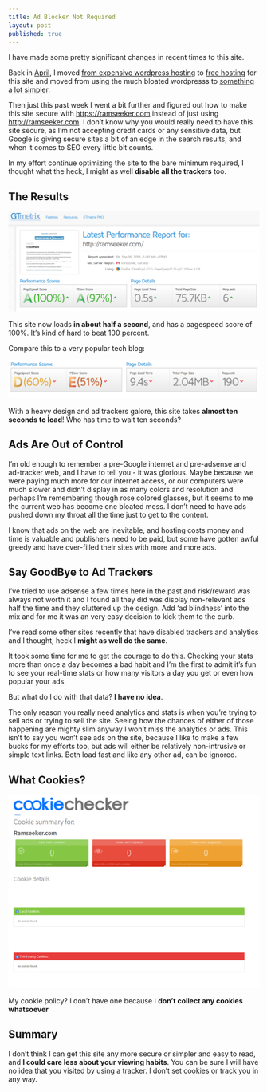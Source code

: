 ```yaml
---
title: Ad Blocker Not Required
layout: post
published: true
---
```



I have made some pretty significant changes in recent times to this site.

Back in [April](https://ramseeker.com/2016/04/19/switched-to-jekyll-from-wordpress/), I moved [from expensive wordpress hosting](http://www.pagely.com) to [free hosting](pages.github.com) for this site and moved from using the much bloated wordpresss to [something a lot simpler](http://jekyllrb.com).

Then just this past week I went a bit further and figured out how to make this site secure with https://ramseeker.com instead of just using http://ramseeker.com. I don’t know why you would really need to have this site secure, as I’m not accepting credit cards or any sensitive data, but Google is giving secure sites a bit of an edge in the search results, and when it comes to SEO every little bit counts.

In my effort continue optimizing the site to the bare minimum required, I thought what the heck, I might as well **disable all the trackers** too.

## The Results

![now this is fast](/images/Screenshot%20from%202016-09-16%2009-01-54.png)

This site now loads **in about half a second**, and has a pagespeed score of 100%. It’s kind of hard to beat 100 percent.

Compare this to a very popular tech blog:

![much slower website](/images/Screenshot%20from%202016-09-16%2010-50-56.png)

With a heavy design and ad trackers galore, this site takes **almost ten seconds to load**! Who has time to wait ten seconds?

## Ads Are Out of Control

I’m old enough to remember a pre-Google internet and pre-adsense and ad-tracker web, and I have to tell you - it was glorious. Maybe because we were paying much more for our internet access, or our computers were much slower and didn’t display in as many colors and resolution and perhaps I’m remembering though rose colored glasses, but it seems to me the current web has become one bloated mess. I don’t need to have ads pushed down my throat all the time just to get to the content.

I know that ads on the web are inevitable, and hosting costs money and time is valuable and publishers need to be paid, but some have gotten awful greedy and have over-filled their sites with more and more ads.

## Say GoodBye to Ad Trackers

I’ve tried to use adsense a few times here in the past and risk/reward was always not worth it and I found all they did was display non-relevant ads half the time and they cluttered up the design. Add ‘ad blindness’ into the mix and for me it was an very easy decision to kick them to the curb.

I’ve read some other sites recently that have disabled trackers and analytics and I thought, heck I **might as well do the same**.

It took some time for me to get the courage to do this. Checking your stats more than once a day becomes a bad habit and I’m the first to admit it’s fun to see your real-time stats or how many visitors a day you get or even how popular your ads.

But what do I do with that data? **I have no idea**.

The only reason you really need analytics and stats is when you’re trying to sell ads or trying to sell the site. Seeing how the chances of either of those happening are mighty slim anyway I won’t miss the analytics or ads. This isn’t to say you won’t see ads on the site, because I like to make a few bucks for my efforts too, but ads will either be relatively non-intrusive or simple text links. Both load fast and like any other ad, can be ignored.

## What Cookies?

![enter image description here](/images/Screenshot%20from%202016-09-16%2018-06-38.png)

My cookie policy? I don’t have one because I **don’t collect any cookies whatsoever**

## Summary

I don’t think I can get this site any more secure or simpler and easy to read, and **I could care less about your viewing habits**. You can be sure I will have no idea that you visited by using a tracker. I don’t set cookies or track you in any way.